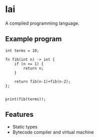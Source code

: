 # lai

A compiled programming language.

## Example program
```
int terms = 10;

fn fib(int n) -> int {
    if (n <= 1) {
        return n;
    }

    return fib(n-1)+fib(n-2);
};


print(fib(terms));
```

## Features
* Static types
* Bytecode compiler and virtual machine
